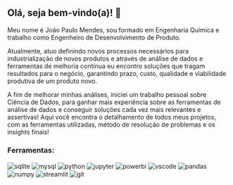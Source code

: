 ## Olá, seja bem-vindo(a)! 👋

Meu nome é João Paulo Mendes, sou formado em Engenharia Química e trabalho como Engenheiro de Desenvolvimento de Produto.

Atualmente, atuo definindo novos processos necessários para industrialização de novos produtos e através de análise de dados e ferramentas de melhoria contínua eu encontro soluções que tragam resultados para o negócio, garantindo prazo, custo, qualidade e viabilidade produtiva de um produto novo.

A fim de melhorar minhas análises, iniciei um trabalho pessoal sobre Ciência de Dados, para ganhar mais experiência sobre as ferramentas de análise de dados e conseguir soluções cada vez mais relevantes e assertivas! Aqui você encontra o detalhamento de todos meus projetos, com as ferramentas utilizadas, método de resolução de problemas e os insights finais! 

### Ferramentas: 
<div style="display: inline_block">
  <img align="center" alt="sqlite" src="https://img.shields.io/badge/SQLite-07405E?style=for-the-badge&logo=sqlite&logoColor=white" />
  <img align="center" alt="mysql" src="https://img.shields.io/badge/MySQL-00000F?style=for-the-badge&logo=mysql&logoColor=white" />
  <img align="center" alt="python" src="https://img.shields.io/badge/Python-3776AB?style=for-the-badge&logo=python&logoColor=white" />
  <img align="center" alt="jupyter" src="https://img.shields.io/badge/Jupyter-F37626.svg?&style=for-the-badge&logo=Jupyter&logoColor=white" />
  <img align="center" alt="powerbi" src="https://img.shields.io/badge/PowerBI-F2C811?style=for-the-badge&logo=Power%20BI&logoColor=white" />
  <img align="center" alt="vscode" src="https://img.shields.io/badge/VSCode-0078D4?style=for-the-badge&logo=visual%20studio%20code&logoColor=white" />
  <img align="center" alt="pandas" src="https://img.shields.io/badge/Pandas-2C2D72?style=for-the-badge&logo=pandas&logoColor=white" />
  <img align="center" alt="numpy" src="https://img.shields.io/badge/Numpy-777BB4?style=for-the-badge&logo=numpy&logoColor=white" />
  <img align="center" alt="streamlit" src="https://img.shields.io/badge/Streamlit-FF4B4B?style=for-the-badge&logo=Streamlit&logoColor=white" />
  <img align="center" alt="git" src="https://img.shields.io/badge/GIT-E44C30?style=for-the-badge&logo=git&logoColor=white" />
</div><br/>


